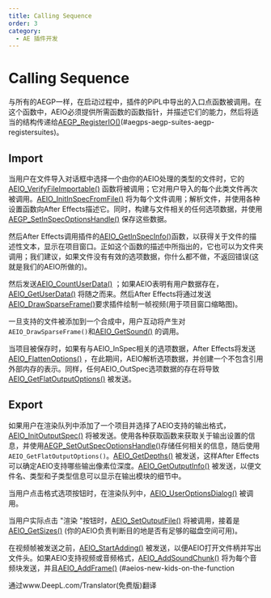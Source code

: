 ```yaml
---
title: Calling Sequence
order: 3
category:
  - AE 插件开发
---
```


# Calling Sequence

与所有的AEGP一样，在启动过程中，插件的PiPL中导出的入口点函数被调用。在这个函数中，AEIO必须提供所需函数的函数指针，并描述它们的能力，然后将适当的结构传递给[AEGP_RegisterIO()](.../aegps/aegp-suites.html)(#aegps-aegp-suites-aegp-registersuites)。

## Import

当用户在文件导入对话框中选择一个由你的AEIO处理的类型的文件时，它的[AEIO_VerifyFileImportable()](new-kids-on-function-block.html) 函数将被调用；它对用户导入的每个此类文件再次被调用。[AEIO_InitInSpecFromFile()](new-kids-on-the-function-block.html) 将为每个文件调用；解析文件，并使用各种设置函数向After Effects描述它。同时，构建与文件相关的任何选项数据，并使用[AEGP_SetInSpecOptionsHandle()](new-kids-on-the-function-block.html)  保存这些数据。

然后After Effects调用插件的[AEIO_GetInSpecInfo()](new-kids-on-the-function-block.html)函数，以获得关于文件的描述性文本，显示在项目窗口。正如这个函数的描述中所指出的，它也可以为文件夹调用；我们建议，如果文件没有有效的选项数据，你什么都不做，不返回错误(这就是我们的AEIO所做的)。

然后发送[AEIO_CountUserData()](new-kids-on-the-function-block.html) ；如果AEIO表明有用户数据存在，[AEIO_GetUserData()](new-kids-on-the-function-block.html)  将随之而来。然后After Effects将通过发送[AEIO_DrawSparseFrame()](new-kids-on-the-function-block.html)要求插件绘制一帧视频(用于项目窗口缩略图)。

一旦支持的文件被添加到一个合成中，用户互动将产生对`AEIO_DrawSparseFrame()`和[AEIO_GetSound()](new-kids-on-the-function-block.html) 的调用。

当项目被保存时，如果有与AEIO_InSpec相关的选项数据，After Effects将发送[AEIO_FlattenOptions()](new-kids-on-the-function-block.html) ，在此期间，AEIO解析选项数据，并创建一个不包含引用外部内存的表示。同样，任何AEIO_OutSpec选项数据的存在将导致[AEIO_GetFlatOutputOptions()](new-kids-on-the-function-block.html) 被发送。

## Export

如果用户在渲染队列中添加了一个项目并选择了AEIO支持的输出格式，[AEIO_InitOutputSpec()](new-kids-on-the-function-block.html) 将被发送。使用各种获取函数来获取关于输出设置的信息，并使用[AEGP_SetOutSpecOptionsHandle()](new-kids-on-the-function-block.html)存储任何相关的信息，随后使用`AEIO_GetFlatOutputOptions()`。[AEIO_GetDepths()](new-kids-on-the-function-block.html) 被发送，这样After Effects可以确定AEIO支持哪些输出像素位深度。[AEIO_GetOutputInfo()](new-kids-on-the-function-block.html) 被发送，以便文件名、类型和子类型信息可以显示在输出模块的细节中。

当用户点击格式选项按钮时，在渲染队列中，[AEIO_UserOptionsDialog()](new-kids-on-the-function-block.html) 被调用。

当用户实际点击 "渲染 "按钮时，[AEIO_SetOutputFile()](new-kids-on-the-function-block.html) 将被调用，接着是[AEIO_GetSizes()](new-kids-on-the-function-block.html) (你的AEIO负责判断目的地是否有足够的磁盘空间可用)。

在视频帧被发送之前，[AEIO_StartAdding()](new-kids-on-the-function-block.html) 被发送，以便AEIO打开文件柄并写出文件头。如果AEIO支持视频或音频格式，[AEIO_AddSoundChunk()](new-kids-on-the-function-block.html) 将为每个音频块发送，并且[AEIO_AddFrame()](new-kids-on-the-function-block.html) (#aeios-new-kids-on-the-function



通过www.DeepL.com/Translator(免费版)翻译
